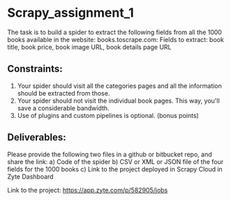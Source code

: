 # Scrapy_assignment_1

The task is to build a spider to extract the following fields from all the 1000 books available in
the website: books.toscrape.com:
Fields to extract: book title, book price, book image URL, book details page URL

## Constraints:
1. Your spider should visit all the categories pages and all the information should be
extracted from those.
2. Your spider should not visit the individual book pages. This way, you'll save a
considerable bandwidth.
3. Use of plugins and custom pipelines is optional. (bonus points)

## Deliverables:
Please provide the following two files in a github or bitbucket repo, and share the link:
a) Code of the spider
b) CSV or XML or JSON file of the four fields for the 1000 books
c) Link to the project deployed in Scrapy Cloud in Zyte Dashboard

Link to the project:
https://app.zyte.com/p/582905/jobs